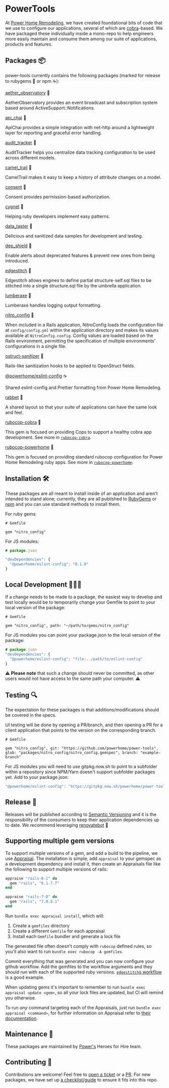 # PowerTools

At [Power Home Remodeling](https://powerhrg.com/), we have created foundational bits of code that we use to configure our applications, several of which are [cobra](https://cbra.info/)-based. We have packaged these individually inside a mono-repo to help engineers more easily maintain and consume them among our suite of applications, products and features.

## Packages 📦

power-tools currently contains the following packages (marked for release to rubygems 💎 or npm ☕️):

[aether_observatory](https://github.com/powerhome/power-tools/blob/main/packages/aether_observatory/docs/README.md) 💎

AetherObservatory provides an event broadcast and subscription system based around ActiveSupport::Notifications.

[api_chai](https://github.com/powerhome/power-tools/blob/main/packages/api_chai/docs/README.md) 💎

ApiChai provides a simple integration with net-http around a lightweight layer for reporting and graceful error handling.

[audit_tracker](https://github.com/powerhome/power-tools/blob/main/packages/audit_tracker/docs/README.md) 💎

AuditTracker helps you centralize data tracking configuration to be used across different models.

[camel_trail](https://github.com/powerhome/power-tools/blob/main/packages/camel_trail/docs/README.md) 💎

CamelTrail makes it easy to keep a history of attribute changes on a model.

[consent](https://github.com/powerhome/power-tools/blob/main/packages/consent/docs/README.md) 💎

Consent provides permission-based authorization.

[cygnet](https://github.com/powerhome/power-tools/blob/main/packages/cygnet/docs/README.md) 💎

Helping ruby developers implement easy patterns.

[data_taster](https://github.com/powerhome/power-tools/blob/main/packages/data_taster/docs/README.md) 💎

Delicious and sanitized data samples for development and testing.

[dep_shield](https://github.com/powerhome/power-tools/blob/main/packages/dep_shield/docs/README.md) 💎

Enable alerts about deprecated features & prevent new ones from being introduced.

[edgestitch](https://github.com/powerhome/power-tools/blob/main/packages/edgestitch/docs/README.md) 💎

Edgestitch allows engines to define partial structure-self.sql files to be stitched into a single structure.sql file by the umbrella application.

[lumberaxe](https://github.com/powerhome/power-tools/blob/main/packages/lumberaxe/docs/README.md) 💎

Lumberaxe handles logging output formatting.

[nitro_config](https://github.com/powerhome/power-tools/blob/main/packages/nitro_config/docs/README.md) 💎

When included in a Rails application, NitroConfig loads the configuration file at `config/config.yml` within the application directory and makes its values available at `NitroConfig.config`. Config values are loaded based on the Rails environment, permitting the specification of multiple environments' configurations in a single file.

[ostruct-sanitizer](https://github.com/powerhome/power-tools/blob/main/packages/ostruct-sanitizer/docs/README.md) 💎

Rails-like sanitization hooks to be applied to OpenStruct fields.

[@powerhome/eslint-config](https://github.com/powerhome/power-tools/blob/main/packages/eslint-config/docs/README.md) ☕️

Shared eslint-config and Prettier formatting from Power Home Remodeling.

[rabbet](https://github.com/powerhome/power-tools/blob/main/packages/rabbet/docs/README.md) 💎

A shared layout so that your suite of applications can have the same look and feel.

[rubocop-cobra](https://github.com/powerhome/power-tools/blob/main/packages/rubocop-cobra/docs/README.md) 💎

This gem is focused on providing Cops to support a healthy cobra app development. See more in [`rubocop-cobra`](../packages/rubocop-cobra).

[rubocop-powerhome](https://github.com/powerhome/power-tools/blob/main/packages/rubocop-powerhome/docs/README.md) 💎

This gem is focused on providing standard rubocop configuration for Power Home Remodeling ruby apps. See more in [`rubocop-powerhome`](../packages/rubocop-powerhome).

## Installation 🛠

These packages are all meant to install inside of an application and aren't intended to stand alone; currently, they are all published to [RubyGems](https://rubygems.org/) or [npm](https://www.npmjs.com/) and you can use standard methods to install them.

For ruby gems:
```ruby=
# Gemfile

gem "nitro_config"
```

For JS modules:
```js
# package.json

"devDependencies": {
  "@powerhome/eslint-config": "0.1.0"
}
```

## Local Development 👩🏽‍💻

If a change needs to be made to a package, the easiest way to develop and test locally would be to temporarily change your Gemfile to point to your local version of the package:

```ruby=
# Gemfile

gem "nitro_config", path: "~/path/to/gems/nitro_config"
```

For JS modules you can point your package.json to the local version of the package:
```js
# package.json
"devDependencies": {
  "@powerhome/eslint-config": "file:../path/to/eslint-config"
}
```

⚠️ <b>Please note</b> that such a change should never be committed, as other users would not have access to the same path your computer. ⚠️

## Testing 🔍

The expectation for these packages is that additions/modifications should be covered in the specs.

UI testing will be done by opening a PR/branch, and then opening a PR for a client application that points to the version on the corresponding branch.

```ruby=
# Gemfile

gem "nitro_config", git: "https://github.com/powerhome/power-tools", glob: "packages/nitro_config/nitro_config.gemspec", branch: "example-branch"
```

For JS modules you will need to use gitpkg.now.sh to point to a subfolder within a repository since NPM/Yarn doesn't support subfolder packages yet. Add to your package.json:
```js
"@powerhome/eslint-config": "https://gitpkg.now.sh/powerhome/power-tools/packages/eslint-config?<branch-name>",
```


## Release 🚀

Releases will be published according to [Semantic Versioning](https://semver.org/) and it is the responsibility of the consumers to keep their application dependencies up to date. We recommend leveraging [renovatebot](https://github.com/renovatebot/renovate) 🤖

## Supporting multiple gem versions

To support multiple versions of a gem, and add a build to the pipeline, we use [Appraisal](https://github.com/thoughtbot/appraisal). The installation is simple, add `appraisal` to your gemspec as a development dependency and install it, then create an Appraisals file like the following to support multiple versions of rails:

```ruby
appraise "rails-6-1" do
  gem "rails", "6.1.7.7"
end

appraise "rails-7-0" do
  gem "rails", "7.0.8.1"
end
```

Run `bundle exec appraisal install`, which will:

1. Create a `gemfiles` directory
1. Create a different `Gemfile` for each appraisal
1. Install each `Gemfile` bundler and generate a lock file

The generated file often doesn't comply with `rubocop` defined rules, so you'll also want to run `bundle exec rubocop -A gemfiles`.

Commit everything that was generated and you can now configure your github workflow. Add the gemfiles to the workflow arguments and they should run with each of the supported ruby versions. [`edgestitch`s workflow](.github/workflows/edgestitch.yml) is a good example.

When updating gems it's important to remember to run `bundle exec appraisal update <gem>`, so all your lock files are updated, but CI will remind you otherwise.

To run *any* command targeting each of the Appraisals, just run `bundle exec appraisal <command>`, for further information on Appraisal refer to [their documentation](https://github.com/thoughtbot/appraisal).

## Maintenance 🚧

These packages are maintained by [Power's](https://github.com/powerhome) Heroes for Hire team.

## Contributing 💙

Contributions are welcome! Feel free to [open a ticket](https://github.com/powerhome/power-tools/issues/new) or a [PR](https://github.com/powerhome/power-tools/pulls). For new packages, we have set up [a checklist/guide](./CONTRIBUTING.md) to ensure it fits into this repo.
